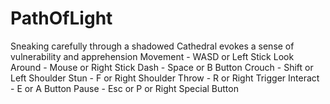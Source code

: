 # PathOfLight
Sneaking carefully through a shadowed Cathedral evokes a sense of vulnerability and apprehension
Movement - WASD or Left Stick
Look Around - Mouse or Right Stick
Dash - Space or B Button
Crouch - Shift or Left Shoulder
Stun - F or Right Shoulder
Throw - R or Right Trigger
Interact - E or A Button
Pause - Esc or P or Right Special Button
